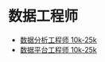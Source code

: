 # 数据工程师

* [数据分析工程师 10k-25k](job-descriptions/data-analytics-engineer.md)
* [数据平台工程师 10k-25k](job-descriptions/data-platform-engineer.md)
